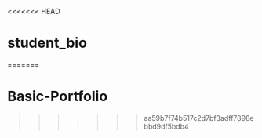<<<<<<< HEAD
# student_bio
=======
# Basic-Portfolio
>>>>>>> aa59b7f74b517c2d7bf3adff7898ebbd9df5bdb4
